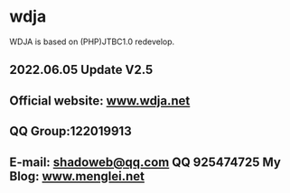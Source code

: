 # wdja
WDJA is based on (PHP)JTBC1.0 redevelop.  

## 2022.06.05 Update V2.5

## Official website: www.wdja.net
## QQ Group:122019913
## E-mail: shadoweb@qq.com  QQ 925474725 My Blog: www.menglei.net
